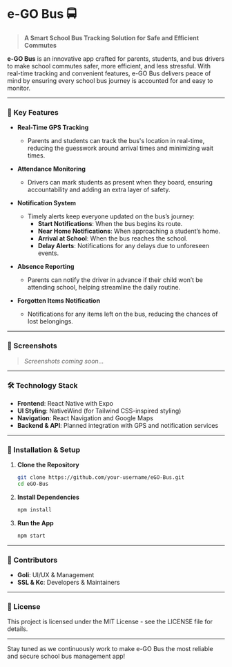 # e-GO Bus 🚍

> **A Smart School Bus Tracking Solution for Safe and Efficient Commutes**

**e-GO Bus** is an innovative app crafted for parents, students, and bus drivers to make school commutes safer, more efficient, and less stressful. With real-time tracking and convenient features, e-GO Bus delivers peace of mind by ensuring every school bus journey is accounted for and easy to monitor.

---

### 🚀 Key Features

- **Real-Time GPS Tracking**
  - Parents and students can track the bus's location in real-time, reducing the guesswork around arrival times and minimizing wait times.

- **Attendance Monitoring**
  - Drivers can mark students as present when they board, ensuring accountability and adding an extra layer of safety.

- **Notification System**
  - Timely alerts keep everyone updated on the bus’s journey:
    - **Start Notifications**: When the bus begins its route.
    - **Near Home Notifications**: When approaching a student’s home.
    - **Arrival at School**: When the bus reaches the school.
    - **Delay Alerts**: Notifications for any delays due to unforeseen events.

- **Absence Reporting**
  - Parents can notify the driver in advance if their child won’t be attending school, helping streamline the daily routine.

- **Forgotten Items Notification**
  - Notifications for any items left on the bus, reducing the chances of lost belongings.

---

### 📱 Screenshots

> _Screenshots coming soon..._

---

### 🛠️ Technology Stack

- **Frontend**: React Native with Expo
- **UI Styling**: NativeWind (for Tailwind CSS-inspired styling)
- **Navigation**: React Navigation and Google Maps
- **Backend & API**: Planned integration with GPS and notification services

---

### 🔧 Installation & Setup

1. **Clone the Repository**
   
   ```bash
   git clone https://github.com/your-username/eGO-Bus.git
   cd eGO-Bus
   
2. **Install Dependencies**
   
   ```bash
   npm install
   
3. **Run the App**
   
   ```bash
   npm start

---

### 👥 Contributors

- **Goli**: UI/UX & Management 
- **SSL & Kc**: Developers & Maintainers
  
---

### 📄 License

This project is licensed under the MIT License - see the LICENSE file for details.

---

Stay tuned as we continuously work to make e-GO Bus the most reliable and secure school bus management app!
